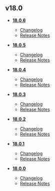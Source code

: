 ## v18.0
* **[18.0.6](18.0.6)**
	* [Changelog](18.0.6/changelog.md)
	* [Release Notes](18.0.6/release_notes.md)

* **[18.0.5](18.0.5)**
	* [Changelog](18.0.5/changelog.md)
	* [Release Notes](18.0.5/release_notes.md)

* **[18.0.4](18.0.4)**
	* [Changelog](18.0.4/changelog.md)
	* [Release Notes](18.0.4/release_notes.md)

* **[18.0.3](18.0.3)**
	* [Changelog](18.0.3/changelog.md)
	* [Release Notes](18.0.3/release_notes.md)

* **[18.0.2](18.0.2)**
	* [Changelog](18.0.2/changelog.md)
	* [Release Notes](18.0.2/release_notes.md)

* **[18.0.1](18.0.1)**
	* [Changelog](18.0.1/changelog.md)
	* [Release Notes](18.0.1/release_notes.md)

* **[18.0.0](18.0.0)**
	* [Changelog](18.0.0/changelog.md)
	* [Release Notes](18.0.0/release_notes.md)
